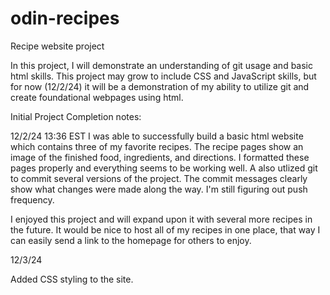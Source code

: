 # odin-recipes
Recipe website project

In this project, I will demonstrate an understanding of git usage and basic html skills. This project may grow to include CSS and JavaScript skills, but for now (12/2/24) it will be a demonstration of my ability to utilize git and create foundational webpages using html.

Initial Project Completion notes:

12/2/24 13:36 EST
I was able to successfully build a basic html website which contains three of my favorite recipes. The recipe pages show an image of the finished food, ingredients, and directions.
I formatted these pages properly and everything seems to be working well.
A also utlized git to commit several versions of the project. The commit messages clearly show what changes were made along the way. I'm still figuring out push frequency.

I enjoyed this project and will expand upon it with several more recipes in the future. It would be nice to host all of my recipes in one place, 
that way I can easily send a link to the homepage for others to enjoy.

12/3/24

Added CSS styling to the site.